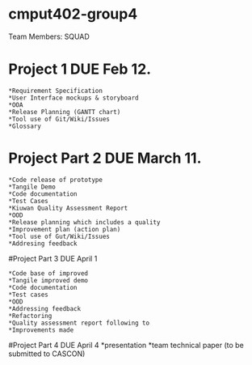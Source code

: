 # cmput402-group4
  Team Members: SQUAD

# Project 1 DUE Feb 12.
  
    *Requirement Specification
    *User Interface mockups & storyboard
    *OOA
    *Release Planning (GANTT chart)
    *Tool use of Git/Wiki/Issues
    *Glossary
  
  
# Project Part 2 DUE March 11.

    *Code release of prototype
    *Tangile Demo
    *Code documentation
    *Test Cases
    *Kiuwan Quality Assessment Report
    *OOD
    *Release planning which includes a quality 
    *Improvement plan (action plan)
    *Tool use of Gut/Wiki/Issues
    *Addresing feedback
  
#Project Part 3 DUE April 1

    *Code base of improved 
    *Tangile improved demo
    *Code documentation 
    *Test cases
    *OOD
    *Addressing feedback
    *Refactoring
    *Quality assessment report following to
    *Improvements made
    
#Project Part 4 DUE April 4
    *presentation
    *team technical paper (to be submitted to CASCON)

